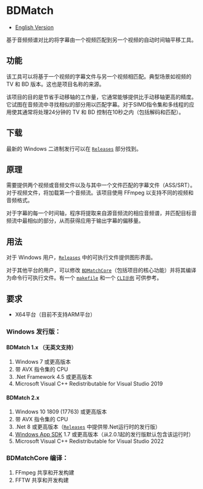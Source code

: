# BDMatch
* [English Version](/README.md)

基于音频频谱对比的将字幕由一个视频匹配到另一个视频的自动时间轴平移工具。

## 功能
该工具可以将基于一个视频的字幕文件与另一个视频相匹配。典型场景如视频的 TV 和 BD 版本。这也是项目名称的来源。

该项目的目的是节省手动移轴的工作量，它通常能够提供比手动移轴更高的精度。它试图在音频流中寻找相似的部分用以匹配字幕。对于SIMD指令集和多线程的应用使其通常将处理24分钟的 TV 和 BD 控制在10秒之内（包括解码和匹配）。

## 下载
最新的 Windows 二进制发行可以在 [`Releases`](https://github.com/Thomasyse/BDMatch/releases) 部分找到。

## 原理
需要提供两个视频或音频文件以及与其中一个文件匹配的字幕文件（ASS/SRT）。对于视频文件，将加载第一个音频流。该项目使用 FFmpeg 以支持不同的视频和音频格式。

对于字幕的每一个时间轴，程序将提取来自源音频流的相应音频谱，并匹配目标音频流中最相似的部分，从而获得应用于输出字幕的偏移量。

## 用法
对于 Windows 用户，[`Releases`](https://github.com/Thomasyse/BDMatch/releases) 中的可执行文件提供图形界面。

对于其他平台的用户，可以修改 [`BDMatchCore`](/BDMatchCore)（包括项目的核心功能）并将其编译为命令行可执行文件。有一个 [`makefile`](/BDMatchCore/makefile) 和一个 [`CLI示例`](/BDMatchCore/CLI.cpp) 可供参考。

## 要求
* X64平台（目前不支持ARM平台）

### Windows 发行版：
#### BDMatch 1.x （无英文支持）
1. Windows 7 或更高版本
2. 带 AVX 指令集的 CPU
3. .Net Framework 4.5 或更高版本
4. Microsoft Visual C++ Redistributable for Visual Studio 2019
#### BDMatch 2.x
1. Windows 10 1809 (17763) 或更高版本
2. 带 AVX 指令集的 CPU
3. .Net 8 或更高版本（[`Releases`](https://github.com/Thomasyse/BDMatch/releases) 中提供带.Net运行时的发行版）
4. [Windows App SDK](https://learn.microsoft.com/zh-cn/windows/apps/windows-app-sdk/downloads) 1.7 或更高版本（从2.0.1起的发行版默认包含该运行时）
5. Microsoft Visual C++ Redistributable for Visual Studio 2022

### BDMatchCore 编译：
1. FFmpeg 共享和开发构建
2. FFTW 共享和开发构建
